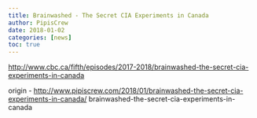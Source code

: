 ```yaml
---
title: Brainwashed - The Secret CIA Experiments in Canada
author: PipisCrew
date: 2018-01-02
categories: [news]
toc: true
---
```


http://www.cbc.ca/fifth/episodes/2017-2018/brainwashed-the-secret-cia-experiments-in-canada

origin - http://www.pipiscrew.com/2018/01/brainwashed-the-secret-cia-experiments-in-canada/ brainwashed-the-secret-cia-experiments-in-canada